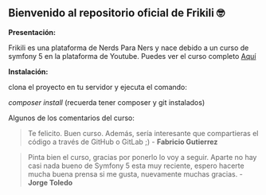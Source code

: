 ## Bienvenido al repositorio oficial de Frikili 🤓

**Presentación:**

Frikili es una plataforma de Nerds Para Ners y nace debido a un curso de symfony 5 en la plataforma de Youtube. Puedes ver el curso completo [Aquí](https://www.youtube.com/watch?v=hT_5zEvkxS0&list=PLDbrnXa6SAzVxekjG2LBmJ5WxO4iypGlq "Aquí") 

**Instalación:**

clona el proyecto en tu servidor y ejecuta el comando:

*composer install* (recuerda tener composer y git instalados)

Algunos de los comentarios del curso: 

> Te felicito. Buen curso. Además, sería interesante que compartieras el código a través de GitHub o GitLab ;) - **Fabricio Gutierrez**

> Pinta bien el curso, gracias por ponerlo lo voy a seguir. Aparte no hay casi nada bueno de Symfony 5 esta muy reciente, espero hacerte mucha buena prensa si me gusta, nuevamente muchas gracias. - **Jorge Toledo**